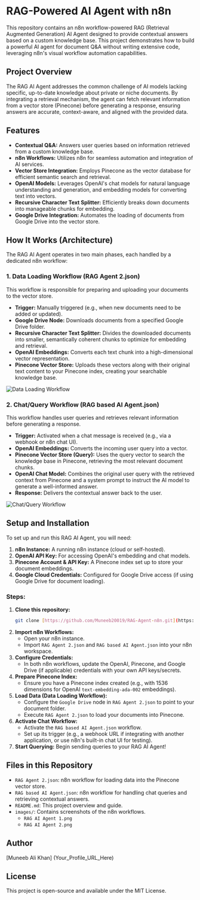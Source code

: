 # RAG-Powered AI Agent with n8n

This repository contains an n8n workflow-powered RAG (Retrieval Augmented Generation) AI Agent designed to provide contextual answers based on a custom knowledge base. This project demonstrates how to build a powerful AI agent for document Q&A without writing extensive code, leveraging n8n's visual workflow automation capabilities.

## Project Overview

The RAG AI Agent addresses the common challenge of AI models lacking specific, up-to-date knowledge about private or niche documents. By integrating a retrieval mechanism, the agent can fetch relevant information from a vector store (Pinecone) before generating a response, ensuring answers are accurate, context-aware, and aligned with the provided data.

## Features

* **Contextual Q&A:** Answers user queries based on information retrieved from a custom knowledge base.
* **n8n Workflows:** Utilizes n8n for seamless automation and integration of AI services.
* **Vector Store Integration:** Employs Pinecone as the vector database for efficient semantic search and retrieval.
* **OpenAI Models:** Leverages OpenAI's chat models for natural language understanding and generation, and embedding models for converting text into vectors.
* **Recursive Character Text Splitter:** Efficiently breaks down documents into manageable chunks for embedding.
* **Google Drive Integration:** Automates the loading of documents from Google Drive into the vector store.

## How It Works (Architecture)

The RAG AI Agent operates in two main phases, each handled by a dedicated n8n workflow:

### 1. Data Loading Workflow (RAG Agent 2.json)

This workflow is responsible for preparing and uploading your documents to the vector store.

* **Trigger:** Manually triggered (e.g., when new documents need to be added or updated).
* **Google Drive Node:** Downloads documents from a specified Google Drive folder.
* **Recursive Character Text Splitter:** Divides the downloaded documents into smaller, semantically coherent chunks to optimize for embedding and retrieval.
* **OpenAI Embeddings:** Converts each text chunk into a high-dimensional vector representation.
* **Pinecone Vector Store:** Uploads these vectors along with their original text content to your Pinecone index, creating your searchable knowledge base.

![Data Loading Workflow](images/RAG%20AI%20Agent%202.png)

### 2. Chat/Query Workflow (RAG based AI Agent.json)

This workflow handles user queries and retrieves relevant information before generating a response.

* **Trigger:** Activated when a chat message is received (e.g., via a webhook or n8n chat UI).
* **OpenAI Embeddings:** Converts the incoming user query into a vector.
* **Pinecone Vector Store (Query):** Uses the query vector to search the knowledge base in Pinecone, retrieving the most relevant document chunks.
* **OpenAI Chat Model:** Combines the original user query with the retrieved context from Pinecone and a system prompt to instruct the AI model to generate a well-informed answer.
* **Response:** Delivers the contextual answer back to the user.

![Chat/Query Workflow](images/RAG%20AI%20Agent%201.png)

## Setup and Installation

To set up and run this RAG AI Agent, you will need:

1.  **n8n Instance:** A running n8n instance (cloud or self-hosted).
2.  **OpenAI API Key:** For accessing OpenAI's embedding and chat models.
3.  **Pinecone Account & API Key:** A Pinecone index set up to store your document embeddings.
4.  **Google Cloud Credentials:** Configured for Google Drive access (if using Google Drive for document loading).

### Steps:

1.  **Clone this repository:**
    ```bash
    git clone [https://github.com/Muneeb20019/RAG-Agent-n8n.git](https://github.com/Muneeb20019/RAG-Agent-n8n.git)
    ```
2.  **Import n8n Workflows:**
    * Open your n8n instance.
    * Import `RAG Agent 2.json` and `RAG based AI Agent.json` into your n8n workspace.
3.  **Configure Credentials:**
    * In both n8n workflows, update the OpenAI, Pinecone, and Google Drive (if applicable) credentials with your own API keys/secrets.
4.  **Prepare Pinecone Index:**
    * Ensure you have a Pinecone index created (e.g., with 1536 dimensions for OpenAI `text-embedding-ada-002` embeddings).
5.  **Load Data (Data Loading Workflow):**
    * Configure the `Google Drive` node in `RAG Agent 2.json` to point to your document folder.
    * Execute `RAG Agent 2.json` to load your documents into Pinecone.
6.  **Activate Chat Workflow:**
    * Activate the `RAG based AI Agent.json` workflow.
    * Set up its trigger (e.g., a webhook URL if integrating with another application, or use n8n's built-in chat UI for testing).
7.  **Start Querying:** Begin sending queries to your RAG AI Agent!

## Files in this Repository

* `RAG Agent 2.json`: n8n workflow for loading data into the Pinecone vector store.
* `RAG based AI Agent.json`: n8n workflow for handling chat queries and retrieving contextual answers.
* `README.md`: This project overview and guide.
* `images/`: Contains screenshots of the n8n workflows.
    * `RAG AI Agent 1.png`
    * `RAG AI Agent 2.png`

## Author

[Muneeb Ali Khan]    (Your_Profile_URL_Here)

## License

This project is open-source and available under the MIT License.
